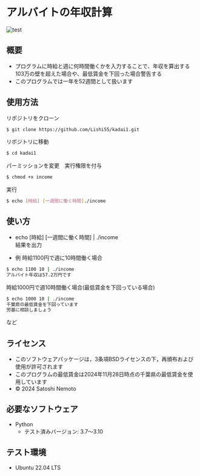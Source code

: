 # アルバイトの年収計算
![test](https://github.com/Lishi55/kadai1/actions/workflows/test.yml/badge.svg)

## 概要
- プログラムに時給と週に何時間働くかを入力することで、年収を算出する<br>
103万の壁を超えた場合や、最低賃金を下回った場合警告する<br>
 - このプログラムでは一年を52週間として扱います

## 使用方法

リポジトリをクローン
```bash
$ git clone https://github.com/Lishi55/kadai1.git
```

リポジトリに移動
```bash
$ cd kadai1
```

パーミッションを変更　実行権限を付与
```bash
$ chmod +x income
```

実行
```bash
$ echo [時給] [一週間に働く時間]./income
```

## 使い方
- echo [時給] [一週間に働く時間] | ./income <br>
  結果を出力<br>

- 例
時給1100円で週に10時間働く場合
```bash
$ echo 1100 10 | ./income
アルバイト年収は57.2万円です
```

時給1000円で週10時間働く場合(最低賃金を下回っている場合)
```bash
$ echo 1000 10 | ./income
千葉県の最低賃金を下回っています
労基に相談しましょう
```
など

## ライセンス
- このソフトウェアパッケージは，3条項BSDライセンスの下，再頒布および使用が許可されます
- このプログラムの最低賃金は2024年11月28日時点の千葉県の最低賃金を使用しています
- © 2024 Satoshi Nemoto
## 必要なソフトウェア
- Python
  - テスト済みバージョン: 3.7〜3.10

## テスト環境
- Ubuntu 22.04 LTS
